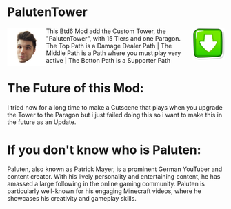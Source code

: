 # PalutenTower

<a href="https://github.com/Bergbauer22/PalutenMod/releases/download/v0.1.2/PalutenMod.dll">
    <img align="left" alt="Icon" height="90" src="Icon.png">
    <img align="right" alt="Download" height="75" src="https://raw.githubusercontent.com/gurrenm3/BTD-Mod-Helper/master/BloonsTD6%20Mod%20Helper/Resources/DownloadBtn.png">
</a>




This Btd6 Mod add the Custom Tower, the "PalutenTower", with 15 Tiers and one Paragon.
The Top Path is a Damage Dealer Path | 
The Middle Path is a Path where you must play very active | 
The Botton Path is a Supporter Path

# The Future of this Mod:
I tried now for a long time to make a Cutscene that plays when you upgrade the Tower to the Paragon but i just failed doing this so i want to make this in the future as an Update.







# If you don't know who is Paluten:
Paluten, also known as Patrick Mayer, is a prominent German YouTuber and content creator. With his lively personality and entertaining content, he has amassed a large following in the online gaming community. Paluten is particularly well-known for his engaging Minecraft videos, where he showcases his creativity and gameplay skills.


